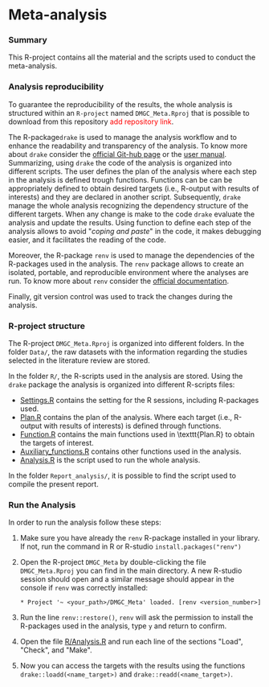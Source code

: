 # Meta-analysis 


### Summary

This R-project contains all the material and the scripts used to conduct the meta-analysis.

### Analysis reproducibility

To guarantee the reproducibility of the results, the whole analysis is structured within an `R-project` named `DMGC_Meta.Rproj` that is possible to download from this repository <span style="color:red">add repository link</span>.

The R-package`drake` is used to manage the analysis workflow and to enhance the readability and transparency of the analysis. To know more about `drake` consider the [official Git-hub page](https://github.com/ropensci/drake) or the [user manual](https://books.ropensci.org/drake/). Summarizing, using `drake` the code of the analysis is organized into different scripts. The user defines the plan of the analysis where each step in the analysis is defined trough functions. Functions can be can be appropriately defined to obtain desired targets (i.e., R-output with results of interests) and they are declared in another script. Subsequently, `drake` manage the whole analysis recognizing the dependency structure of the different targets. When any change is make to the code `drake` evaluate the analysis and update the results. Using function to define each step of the analysis allows to avoid "*coping and paste*" in the code, it makes debugging easier, and it facilitates the reading of the code.

Moreover, the R-package `renv` is used to manage the dependencies of the R-packages used in the analysis. The `renv` package allows to create an isolated, portable, and reproducible environment where the analyses are run. To know more about `renv` consider the [official documentation](https://rstudio.github.io/renv/articles/renv.html).

Finally, git version control was used to track the changes during the analysis.


### R-project structure

The R-project `DMGC_Meta.Rproj` is organized into different folders. In the folder `Data/`, the raw datasets with the information regarding the studies selected in the literature review are stored.

In the folder `R/`, the R-scripts used in the analysis are stored. Using the `drake` package the analysis is organized into different R-scripts files:

- [Settings.R](R/Settings.R) contains the setting for the R sessions, including R-packages used. 
- [Plan.R](R/Plan.R) contains the plan of the analysis. Where each target (i.e., R-output with results of interests) is defined through functions.
- [Function.R](R/Functions.R) contains the main functions used in \texttt{Plan.R} to obtain the targets of interest.
- [Auxiliary_functions.R](R/Auxiliary_functions.R) contains other functions used in the analysis.
- [Analysis.R](R/Analysis.R) is the script used to run the whole analysis.


In the folder `Report_analysis/`, it is possible to find the script used to compile the present report.


### Run the Analysis


In order to run the analysis follow these steps:

1. Make sure you have already the `renv` R-package installed in your library. If not, run the command in R or R-studio `install.packages("renv")`
2. Open the R-project `DMGC_Meta`  by double-clicking the file `DMGC_Meta.Rproj` you can find in the main directory. A new R-studio session should open and a similar message should appear in the console if `renv` was correctly installed:

    `* Project '~ <your_path>/DMGC_Meta' loaded. [renv <version_number>]`
3. Run the line `renv::restore()`, `renv` will ask the permission to install the R-packages used in the analysis, type `y` and return to confirm.
4. Open the file [R/Analysis.R](R/Analysis.R) and run each line of the sections "Load", "Check", and "Make".
5. Now you can access the targets with the results using the functions `drake::loadd(<name_target>)` and `drake::readd(<name_target>)`.



